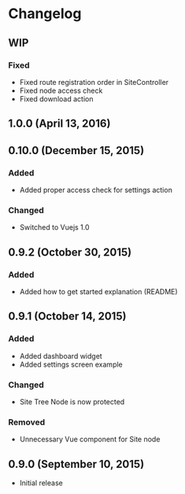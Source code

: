 # Changelog

## WIP

### Fixed
- Fixed route registration order in SiteController
- Fixed node access check
- Fixed download action

## 1.0.0 (April 13, 2016)

## 0.10.0 (December 15, 2015)

### Added
- Added proper access check for settings action

### Changed
- Switched to Vuejs 1.0

## 0.9.2 (October 30, 2015)

### Added
- Added how to get started explanation (README)

## 0.9.1 (October 14, 2015)

### Added
- Added dashboard widget
- Added settings screen example

### Changed
- Site Tree Node is now protected

### Removed
- Unnecessary Vue component for Site node

## 0.9.0 (September 10, 2015)

- Initial release
